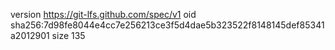 version https://git-lfs.github.com/spec/v1
oid sha256:7d98fe8044e4cc7e256213ce3f5d4dae5b323522f8148145def85341a2012901
size 135
